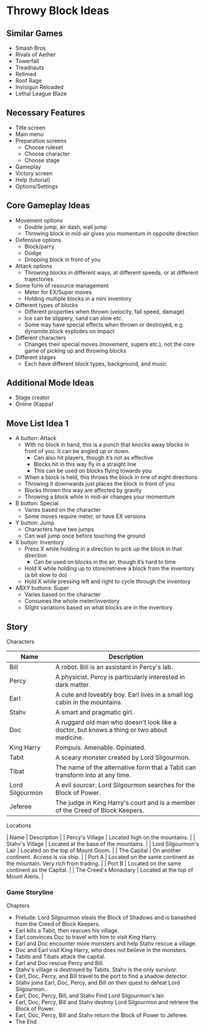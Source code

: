 # Throwy Block Ideas

## Similar Games

- Smash Bros
- Rivals of Aether
- Towerfall
- Treadnauts
- Retimed
- Roof Rage
- Invisigun Reloaded
- Lethal League Blaze

## Necessary Features

- Title screen
- Main menu
- Preparation screens
  - Choose ruleset
  - Choose character
  - Choose stage
- Gameplay
- Victory screen
- Help (tutorial)
- Options/Settings

## Core Gameplay Ideas
- Movement options
  - Double jump, air dash, wall jump
  - Throwing block in mid-air gives you momentum in opposite direction
- Defensive options
  - Block/parry
  - Dodge
  - Dropping block in front of you
- Attack options
  - Throwing blocks in different ways, at different speeds, or at different trajectories
- Some form of resource management
  - Meter for EX/Super moves
  - Holding multiple blocks in a mini inventory
- Different types of blocks
  - Different properties when thrown (velocity, fall speed, damage)
  - Ice can be slippery, sand can slow etc.
  - Some may have special effects when thrown or destroyed, e.g. dynamite block explodes on impact
- Different characters
  - Changes their special moves (movement, supers etc.), not the core game of picking up and throwing blocks
- Different stages
  - Each have different block types, background, and music

## Additional Mode Ideas

- Stage creator
- Online (Kappa)

## Move List Idea 1

- A button: Attack
  - With no block in hand, this is a punch that knocks away blocks in front of you. It can be angled up or down.
    - Can also hit players, though it’s not as effective
    - Blocks hit in this way fly in a straight line
    - This can be used on blocks flying towards you
  - When a block is held, this throws the block in one of eight directions
  - Throwing it downwards just places the block in front of you
  - Blocks thrown this way are affected by gravity
  - Throwing a block while in mid-air changes your momentum
- B button: Special
  - Varies based on the character
  - Some moves require meter, or have EX versions
- Y button: Jump
  - Characters have two jumps
  - Can wall jump once before touching the ground
- X button: Inventory
  - Press X while holding in a direction to pick up the block in that direction
    - Can be used on blocks in the air, though it’s hard to time
  - Hold X while holding up to store/retrieve a block from the inventory (a bit slow to do)
  - Hold X while pressing left and right to cycle through the inventory
- ABXY buttons: Super
  - Varies based on the character
  - Consumes the whole meter/inventory
  - Slight variations based on what blocks are in the inventory

## Story

Characters

| Name | Description |
|------|-------------|
| Bill | A robot. Bill is an assistant in Percy's lab. |
| Percy | A physicist. Percy is particularly interested in dark matter. |
| Earl | A cute and loveably boy. Earl lives in a small log cabin in the mountains. |
| Stahv | A smart and pragmatic girl. |
| Doc | A ruggard old man who doesn't look like a doctor, but knows a thing or two about medicine. |
| King Harry | Pompuis. Amenable. Opiniated. | 
| Tabit | A sceary monster created by Lord Silgourmon. |
| Tibat | The name of the alternative form that a Tabit can transform into at any time. | 
| Lord Silgourmon | A evil sourcer. Lord Silgourmon searches for the Block of Power. |
| Jeferee | The judge in King Harry's court and is a member of the Creed of Block Keepers. |

Locations

| Name | Description |
| Percy's Village | Located high on the mountains. |
| Stahv's Village | Located at the base of the mountains. |
| Lord Silgourmon's Lair | Located on the top of Mount Goom. |
| The Capital | On another continent. Access is via ship. |
| Port A | Located on the same continent as the mountain. Very rich from trading. |
| Port B | Located on the same continent as the Capital. |
| The Creed's Monastary | Located at the top of Mount Aieris. |

### Game Storyline

Chapters
- Prelude: Lord Silgourmon steals the Block of Shadows and is banashed from the Creed of Block Keepers.
- Earl kills a Tabit, then rescues his village.
- Earl convinces Doc to travel with him to visit King Harry.
- Earl and Doc encounter more monsters and help Stahv rescue a village.
- Doc and Earl visit King Harry, who does not believe in the monsters.
- Tabits and Tibats attack the capital.
- Earl and Doc rescue Percy and Bill.
- Stahv's village is destroyed by Tabits. Stahv is the only survivor.
- Earl, Doc, Percy, and Bill travel to the port to find a shadow detector.
- Stahv joins Earl, Doc, Percy, and Bill on their quest to defeat Lord Silgourmon.
- Earl, Doc, Percy, Bill, and Stahv Find Lord Silgourmon's lair.
- Earl, Doc, Percy, Bill and Stahv destroy Lord Silgourmon and retrieve the Block of Power.
- Earl, Doc, Percy, Bill and Stahv return the Block of Power to Jeferee.
- The End

